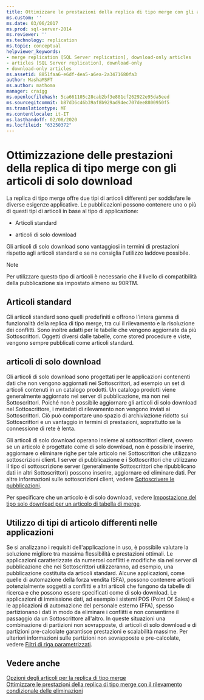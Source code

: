 ```yaml
---
title: Ottimizzare le prestazioni della replica di tipo merge con gli articoli di solo download | Microsoft Docs
ms.custom: ''
ms.date: 03/06/2017
ms.prod: sql-server-2014
ms.reviewer: ''
ms.technology: replication
ms.topic: conceptual
helpviewer_keywords:
- merge replication [SQL Server replication], download-only articles
- articles [SQL Server replication], download-only
- download-only articles
ms.assetid: 8851faa6-e6df-4ea5-a6ea-2a3471680fa3
author: MashaMSFT
ms.author: mathoma
manager: craigg
ms.openlocfilehash: 5ca661105c28cab2bf3e881cf262922e95da5eed
ms.sourcegitcommit: b87d36c46b39af8b929ad94ec707dee8800950f5
ms.translationtype: MT
ms.contentlocale: it-IT
ms.lasthandoff: 02/08/2020
ms.locfileid: "63250372"
---
```

# <a name="optimize-merge-replication-performance-with-download-only-articles"></a>Ottimizzazione delle prestazioni della replica di tipo merge con gli articoli di solo download
  La replica di tipo merge offre due tipi di articoli differenti per soddisfare le diverse esigenze applicative. Le pubblicazioni possono contenere uno o più di questi tipi di articoli in base al tipo di applicazione:  
  
-   Articoli standard  
  
-   articoli di solo download  
  
 Gli articoli di solo download sono vantaggiosi in termini di prestazioni rispetto agli articoli standard e se ne consiglia l'utilizzo laddove possibile.  
  
> [!NOTE]  
>  Per utilizzare questo tipo di articoli è necessario che il livello di compatibilità della pubblicazione sia impostato almeno su 90RTM.  
  
## <a name="standard-articles"></a>Articoli standard  
 Gli articoli standard sono quelli predefiniti e offrono l'intera gamma di funzionalità della replica di tipo merge, tra cui il rilevamento e la risoluzione dei conflitti. Sono inoltre adatti per le tabelle che vengono aggiornate da più Sottoscrittori. Oggetti diversi dalle tabelle, come stored procedure e viste, vengono sempre pubblicati come articoli standard.  
  
## <a name="download-only-articles"></a>articoli di solo download  
 Gli articoli di solo download sono progettati per le applicazioni contenenti dati che non vengono aggiornati nei Sottoscrittori, ad esempio un set di articoli contenuti in un catalogo prodotti. Un catalogo prodotti viene generalmente aggiornato nel server di pubblicazione, ma non nei Sottoscrittori. Poiché non è possibile aggiornare gli articoli di solo download nel Sottoscrittore, i metadati di rilevamento non vengono inviati ai Sottoscrittori. Ciò può comportare uno spazio di archiviazione ridotto sui Sottoscrittori e un vantaggio in termini di prestazioni, soprattutto se la connessione di rete è lenta.  
  
 Gli articoli di solo download operano insieme ai sottoscrittori client, ovvero se un articolo è progettato come di solo download, non è possibile inserire, aggiornare o eliminare righe per tale articolo nei Sottoscrittori che utilizzano sottoscrizioni client. I server di pubblicazione e i Sottoscrittori che utilizzano il tipo di sottoscrizione server (generalmente Sottoscrittori che ripubblicano dati in altri Sottoscrittori) possono inserire, aggiornare ed eliminare dati. Per altre informazioni sulle sottoscrizioni client, vedere [Sottoscrivere le pubblicazioni](../subscribe-to-publications.md).  
  
 Per specificare che un articolo è di solo download, vedere [Impostazione del tipo solo download per un articolo di tabella di merge](../publish/specify-merge-replication-properties.md#download-only).  
  
## <a name="using-different-article-types-in-your-applications"></a>Utilizzo di tipi di articolo differenti nelle applicazioni  
 Se si analizzano i requisiti dell'applicazione in uso, è possibile valutare la soluzione migliore tra massima flessibilità e prestazioni ottimali. Le applicazioni caratterizzate da numerosi conflitti e modifiche sia nel server di pubblicazione che nei Sottoscrittori utilizzeranno, ad esempio, una pubblicazione costituita da articoli standard. Alcune applicazioni, come quelle di automazione della forza vendita (SFA), possono contenere articoli potenzialmente soggetti a conflitti e altri articoli che fungono da tabelle di ricerca e che possono essere specificati come di solo download. Le applicazioni di immissione dati, ad esempio i sistemi POS (Point Of Sales) e le applicazioni di automazione del personale esterno (FFA), spesso partizionano i dati in modo da eliminare i conflitti e non consentirne il passaggio da un Sottoscrittore all'altro. In queste situazioni una combinazione di partizioni non sovrapposte, di articoli di solo download e di partizioni pre-calcolate garantisce prestazioni e scalabilità massime. Per ulteriori informazioni sulle partizioni non sovrapposte e pre-calcolate, vedere [Filtri di riga parametrizzati](parameterized-filters-parameterized-row-filters.md).  
  
## <a name="see-also"></a>Vedere anche  
 [Opzioni degli articoli per la replica di tipo merge](article-options-for-merge-replication.md)   
 [Ottimizzare le prestazioni della replica di tipo merge con il rilevamento condizionale delle eliminazioni](optimize-merge-replication-performance-with-conditional-delete-tracking.md)  
  
  
